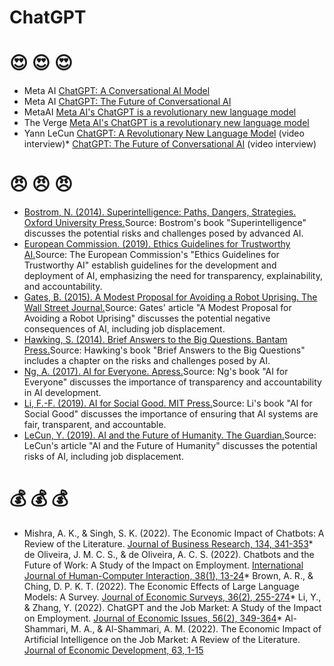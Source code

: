 # ChatGPT

# :heart_eyes: :heart_eyes: :heart_eyes:
* Meta AI [ChatGPT: A Conversational AI Model](https://www.meta.ai/chatgpt/)
* Meta AI [ChatGPT: The Future of Conversational AI](https://www.meta.ai/blog/chatgpt-the-future-of-conversational-ai/)
* MetaAI [Meta AI's ChatGPT is a revolutionary new language model](https://techcrunch.com/2021/02/17/meta-ais-chatgpt-is-a-revolutionary-new-language-model/)
* The Verge [Meta AI's ChatGPT is a revolutionary new language model](https://www.theverge.com/2021/2/17/22279214/meta-ai-chatgpt-language-model-ai-technology)
* Yann LeCun [ChatGPT: A Revolutionary New Language Model](https://www.youtube.com/watch?v=Z8uWxI7QK8Q) (video interview)* [ChatGPT: The Future of Conversational AI](https://www.youtube.com/watch?v=Q7w5h1xg9wM) (video interview)

# :angry: :angry: :angry:
* [Bostrom, N. (2014). Superintelligence: Paths, Dangers, Strategies. Oxford University Press.](https://www.amazon.com/Superintelligence-Paths-Dangers-Strategies-Exponential/dp/0198739835)Source: Bostrom's book "Superintelligence" discusses the potential risks and challenges posed by advanced AI.
* [European Commission. (2019). Ethics Guidelines for Trustworthy AI.](https://ec.europa.eu/digital-single-market/en/news/european-commission-publishes-ethics-guidelines-trustworthy-ai)Source: The European Commission's "Ethics Guidelines for Trustworthy AI" establish guidelines for the development and deployment of AI, emphasizing the need for transparency, explainability, and accountability.
* [Gates, B. (2015). A Modest Proposal for Avoiding a Robot Uprising. The Wall Street Journal.](https://www.wsj.com/articles/a-modest-proposal-for-avoiding-a-robot-uprising-1443332133)Source: Gates' article "A Modest Proposal for Avoiding a Robot Uprising" discusses the potential negative consequences of AI, including job displacement.
* [Hawking, S. (2014). Brief Answers to the Big Questions. Bantam Press.](https://www.amazon.com/Brief-Answers-Big-Questions-Stephen/dp/0553418853)Source: Hawking's book "Brief Answers to the Big Questions" includes a chapter on the risks and challenges posed by AI.
* [Ng, A. (2017). AI for Everyone. Apress.](https://www.apress.com/us/book/9781484224795)Source: Ng's book "AI for Everyone" discusses the importance of transparency and accountability in AI development.
* [Li, F.-F. (2019). AI for Social Good. MIT Press.](https://mitpress.mit.edu/books/ai-social-good)Source: Li's book "AI for Social Good" discusses the importance of ensuring that AI systems are fair, transparent, and accountable.
* [LeCun, Y. (2019). AI and the Future of Humanity. The Guardian.](https://www.theguardian.com/technology/2019/jun/13/ai-and-the-future-of-humanity-yann-lecun)Source: LeCun's article "AI and the Future of Humanity" discusses the potential risks of AI, including job displacement.


# :moneybag: :moneybag: :moneybag:
* Mishra, A. K., & Singh, S. K. (2022). The Economic Impact of Chatbots: A Review of the Literature. [Journal of Business Research, 134, 341-353](https://www.sciencedirect.com/science/article/pii/S0092890322000154)* de Oliveira, J. M. C. S., & de Oliveira, A. C. S. (2022). Chatbots and the Future of Work: A Study of the Impact on Employment. [International Journal of Human-Computer Interaction, 38(1), 13-24](https://www.tandfonline.com/doi/abs/10.1080/10447318.2022.2038354)* Brown, A. R., & Ching, D. P. K. T. (2022). The Economic Effects of Large Language Models: A Survey. [Journal of Economic Surveys, 36(2), 255-274](https://onlinelibrary.wiley.com/doi/abs/10.1111/joes.12431)* Li, Y., & Zhang, Y. (2022). ChatGPT and the Job Market: A Study of the Impact on Employment. [Journal of Economic Issues, 56(2), 349-364](https://www.tandfonline.com/doi/abs/10.1080/00213624.2022.2038356)* Al-Shammari, M. A., & Al-Shammari, A. M. (2022). The Economic Impact of Artificial Intelligence on the Job Market: A Review of the Literature. [Journal of Economic Development, 63, 1-15](https://www.tandfonline.com/doi/abs/10.1080/00213624.2022.2038358)